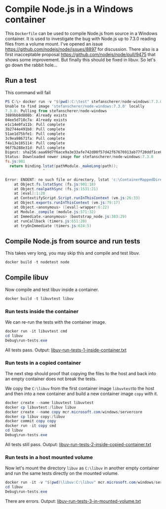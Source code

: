 # Compile Node.js in a Windows container

This `Dockerfile` can be used to compile Node.js from source in a Windows container.
It is used to investigate the bug with Node.js up to 7.3.0 reading files from
a volume mount. I've opened an issue https://github.com/nodejs/node/issues/8897 for discussion.
There also is a first inacceptable proposal https://github.com/nodejs/node/pull/9475 that shows some improvement. But finally this should be fixed in libuv. So let's go down the rabbit hole...

## Run a test

This command will fail

```powershell
PS C:\> docker run -v "$(pwd):C:\test" stefanscherer/node-windows:7.3.0 node -p "const fs=require('fs'); fs.realpathSync('c:/test')"
Unable to find image 'stefanscherer/node-windows:7.3.0' locally
7.3.0: Pulling from stefanscherer/node-windows
3889bb8d808b: Already exists
04ee5d718c7a: Already exists
e1c14e0fa11b: Pull complete
3b2744e491b8: Pull complete
51ae1d75bfe1: Pull complete
3c9ea98671fa: Pull complete
f4a13e185114: Pull complete
96f7b288e31d: Pull complete
Digest: sha256:aaa69d7f6ace9a3e33afe742d00f57d42f67676913ab77f20ddf1ce038efdbed
Status: Downloaded newer image for stefanscherer/node-windows:7.3.0
fs.js:901
  return binding.lstat(pathModule._makeLong(path));
                 ^

Error: ENOENT: no such file or directory, lstat 'c:\ContainerMappedDirectories'
    at Object.fs.lstatSync (fs.js:901:18)
    at Object.realpathSync (fs.js:1531:21)
    at [eval]:1:28
    at ContextifyScript.Script.runInThisContext (vm.js:26:33)
    at Object.exports.runInThisContext (vm.js:79:17)
    at Object.<anonymous> ([eval]-wrapper:6:22)
    at Module._compile (module.js:571:32)
    at Immediate.<anonymous> (bootstrap_node.js:383:29)
    at runCallback (timers.js:651:20)
    at tryOnImmediate (timers.js:624:5)
```

## Compile Node.js from source and run tests

This takes very long, you may skip this and compile and test libuv.

```powershell
docker build -t nodetest node
```

## Compile libuv

Now compile and test libuv inside a container.

```powershell
docker build -t libuvtest libuv
```

### Run tests inside the container

We can re-run the tests with the container image.

```powershell
docker run -it libuvtest cmd
cd libuv
Debug\run-tests.exe
```

All tests pass. Output: [libuv-run-tests-1-inside-container.txt](./libuv-run-tests-1-inside-container.txt)

### Run tests in a copied container

The next step should proof that copying the files to the host and back into an
empty container does not break the tests.

We copy the `C:\libuv` from the first container image `libuvtest`to the host and
then into a new container and build a new container image `copy` with it.

```powershell
docker create --name libuvtest libuvtest
docker cp libuvtest:/libuv libuv
docker create --name copy mcr.microsoft.com/windows/servercore
docker cp libuv copy:/libuv
docker commit copy copy
docker run -it copy cmd
cd libuv
Debug\run-tests.exe
```

All tests still pass. Output: [libuv-run-tests-2-inside-copied-container.txt](./libuv-run-tests-2-inside-copied-container.txt)

### Run tests in a host mounted volume

Now let's mount the directory `libuv` as `C:\libuv` in another empty container
and run the same tests directly on the mounted volume.

```powershell
docker run -it -v "$(pwd)\libuv:C:\libuv" mcr.microsoft.com/windows/servercore cmd
cd libuv
Debug\run-tests.exe
```

There are errors. Output: [libuv-run-tests-3-in-mounted-volume.txt](./libuv-run-tests-3-in-mounted-volume.txt)
